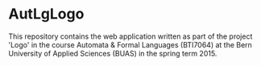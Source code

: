 # AutLgLogo

This repository contains the web application written as part of the project 'Logo'
in the course Automata &amp; Formal Languages (BTI7064)
at the Bern University of Applied Sciences (BUAS) in the spring term 2015.

